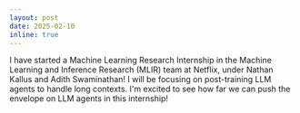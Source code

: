 ```yaml
---
layout: post
date: 2025-02-10
inline: true
---
```


I have started a Machine Learning Research Internship in the Machine Learning and Inference Research (MLIR) team at Netflix, under Nathan Kallus and Adith Swaminathan! I will be focusing on post-training LLM agents to handle long contexts. I'm excited to see how far we can push the envelope on LLM agents in this internship!

